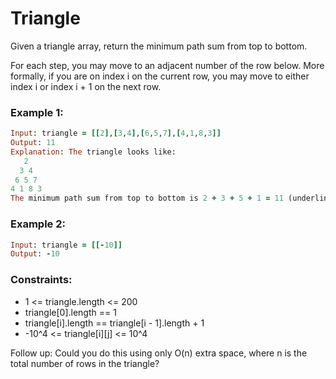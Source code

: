 # Triangle

Given a triangle array, return the minimum path sum from top to bottom.

For each step, you may move to an adjacent number of the row below. More formally, if you are on index i on the current row, you may move to either index i or index i + 1 on the next row.

### Example 1:
```ruby
Input: triangle = [[2],[3,4],[6,5,7],[4,1,8,3]]
Output: 11
Explanation: The triangle looks like:
   2
  3 4
 6 5 7
4 1 8 3
The minimum path sum from top to bottom is 2 + 3 + 5 + 1 = 11 (underlined above).
```
### Example 2:
```ruby
Input: triangle = [[-10]]
Output: -10
```

### Constraints:

- 1 <= triangle.length <= 200
- triangle[0].length == 1
- triangle[i].length == triangle[i - 1].length + 1
- -10^4 <= triangle[i][j] <= 10^4

Follow up: Could you do this using only O(n) extra space, where n is the total number of rows in the triangle?